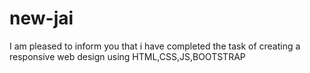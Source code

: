 # new-jai
I am pleased to inform you that i have completed the task of creating a responsive web design using HTML,CSS,JS,BOOTSTRAP 
